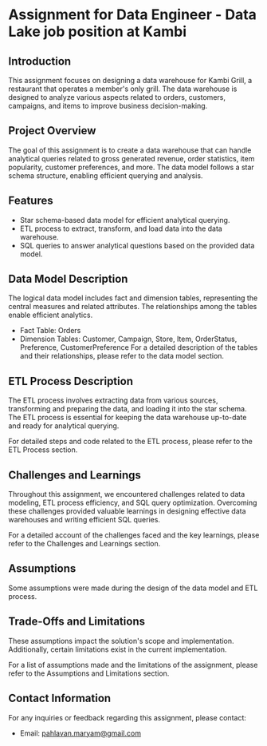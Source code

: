 # Assignment for Data Engineer - Data Lake job position at Kambi


## Introduction
This assignment focuses on designing a data warehouse for Kambi Grill, a restaurant that operates a member's only grill. The data warehouse is designed to analyze various aspects related to orders, customers, campaigns, and items to improve business decision-making.

## Project Overview
The goal of this assignment is to create a data warehouse that can handle analytical queries related to gross generated revenue, order statistics, item popularity, customer preferences, and more. The data model follows a star schema structure, enabling efficient querying and analysis.

## Features
- Star schema-based data model for efficient analytical querying.
- ETL process to extract, transform, and load data into the data warehouse.
- SQL queries to answer analytical questions based on the provided data model.

## Data Model Description
The logical data model includes fact and dimension tables, representing the central measures and related attributes. The relationships among the tables enable efficient analytics.

- Fact Table: Orders
- Dimension Tables: Customer, Campaign, Store, Item, OrderStatus, Preference, CustomerPreference
For a detailed description of the tables and their relationships, please refer to the data model section.

## ETL Process Description
The ETL process involves extracting data from various sources, transforming and preparing the data, and loading it into the star schema. The ETL process is essential for keeping the data warehouse up-to-date and ready for analytical querying.

For detailed steps and code related to the ETL process, please refer to the ETL Process section.

## Challenges and Learnings
Throughout this assignment, we encountered challenges related to data modeling, ETL process efficiency, and SQL query optimization. Overcoming these challenges provided valuable learnings in designing effective data warehouses and writing efficient SQL queries.

For a detailed account of the challenges faced and the key learnings, please refer to the Challenges and Learnings section.

## Assumptions 
Some assumptions were made during the design of the data model and ETL process.


## Trade-Offs and Limitations
These assumptions impact the solution's scope and implementation. Additionally, certain limitations exist in the current implementation.

For a list of assumptions made and the limitations of the assignment, please refer to the Assumptions and Limitations section.

## Contact Information
For any inquiries or feedback regarding this assignment, please contact:
- Email: pahlavan.maryam@gmail.com
